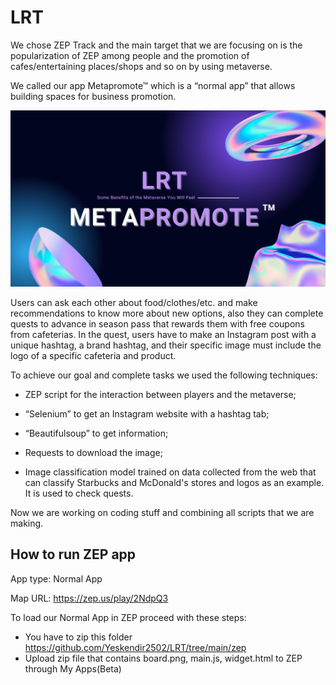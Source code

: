 # LRT

We chose ZEP Track and the main target that we are focusing on is the popularization of ZEP among people and the promotion of cafes/entertaining places/shops and so on by using metaverse. 

We called our app Metapromote™ which is a “normal app” that allows building spaces for business promotion. 

![Alt text](/LRT.jpg "LRT TEAM")

Users can ask each other about food/clothes/etc. and make recommendations to know more about new options, also they can complete quests to advance in season pass that rewards them with free coupons from cafeterias. In the quest, users have to make an Instagram post with a unique hashtag, a brand hashtag, and their specific image must include the logo of a specific cafeteria and product. 

To achieve our goal and complete tasks we used the following techniques:

* ZEP script for the interaction between players and the metaverse;

* “Selenium” to get an Instagram website with a hashtag tab; 

* “Beautifulsoup” to get information;

* Requests to download the image;

* Image classification model trained on data collected from the web that can classify Starbucks and McDonald's stores and logos as an example. It is used to check quests.


Now we are working on coding stuff and combining all scripts that we are making.

## How to run ZEP app

App type: Normal App

Map URL: https://zep.us/play/2NdpQ3


To load our Normal App in ZEP proceed with these steps:

* You have to zip this folder https://github.com/Yeskendir2502/LRT/tree/main/zep
* Upload zip file that contains board.png, main.js, widget.html to ZEP through My Apps(Beta)
